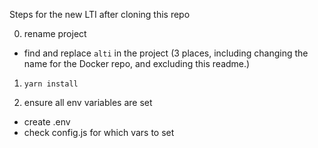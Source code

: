 Steps for the new LTI after cloning this repo

0. rename project
 * find and replace `alti` in the project (3 places, including changing the name for the Docker repo, and excluding this readme.)

1. `yarn install`

2. ensure all env variables are set
 * create .env
 * check config.js for which vars to set
